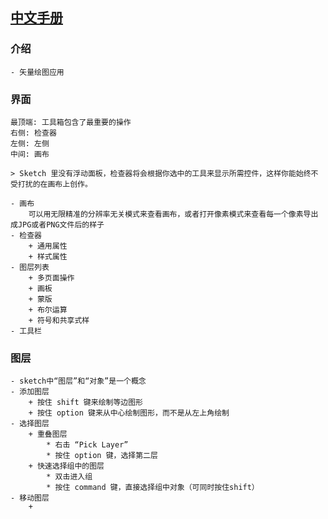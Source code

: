 [中文手册](http://sketchcn.com/sketch-chinese-user-manual.html)
-----------------

### 介绍
    - 矢量绘图应用

### 界面
    最顶端: 工具箱包含了最重要的操作  
    右侧: 检查器  
    左侧: 左侧  
    中间: 画布  

    > Sketch 里没有浮动面板，检查器将会根据你选中的工具来显示所需控件，这样你能始终不受打扰的在画布上创作。
 
    - 画布  
        可以用无限精准的分辨率无关模式来查看画布，或者打开像素模式来查看每一个像素导出成JPG或者PNG文件后的样子
    - 检查器
        + 通用属性
        + 样式属性
    - 图层列表
        + 多页面操作
        + 画板
        + 蒙版 
        + 布尔运算
        + 符号和共享式样
    - 工具栏

### 图层
    - sketch中“图层”和“对象”是一个概念
    - 添加图层
        + 按住 shift 键来绘制等边图形
        + 按住 option 键来从中心绘制图形，而不是从左上角绘制
    - 选择图层
        + 重叠图层  
            * 右击 “Pick Layer”
            * 按住 option 键，选择第二层
        + 快速选择组中的图层
            * 双击进入组
            * 按住 command 键，直接选择组中对象（可同时按住shift）
    - 移动图层
        + 
